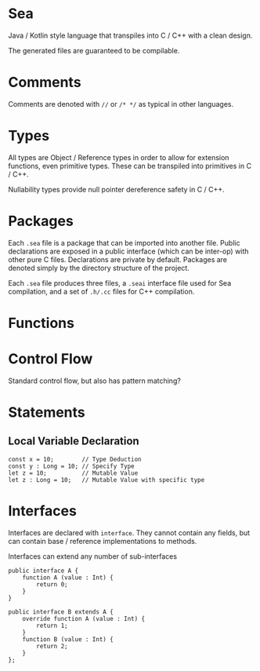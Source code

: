 # Sea

Java / Kotlin style language that transpiles into C / C++ with a clean design.

The generated files are guaranteed to be compilable. 

# Comments
Comments are denoted with `//` or `/* */` as typical in other languages.

# Types
All types are Object / Reference types in order to allow for extension
functions, even primitive types. These can be transpiled into primitives in 
C / C++. 

Nullability types provide null pointer dereference safety in C / C++.

# Packages
Each `.sea` file is a package that can be imported into another file. Public 
declarations are exposed in a public interface (which can be inter-op) with 
other pure C files. Declarations are private by default. Packages are denoted
simply by the directory structure of the project. 

Each `.sea` file produces three files, a `.seai` interface file used for Sea 
compilation, and a set of `.h/.cc` files for C++ compilation.

# Functions

# Control Flow
Standard control flow, but also has pattern matching?

# Statements

## Local Variable Declaration
```
const x = 10;        // Type Deduction
const y : Long = 10; // Specify Type
let z = 10;          // Mutable Value
let z : Long = 10;   // Mutable Value with specific type
```

# Interfaces
Interfaces are declared with `interface`. They cannot contain any fields, but
can contain base / reference implementations to methods.

Interfaces can extend any number of sub-interfaces
```
public interface A {
    function A (value : Int) {
        return 0;
    }
}

public interface B extends A {
    override function A (value : Int) {
        return 1;
    }
    function B (value : Int) {
        return 2;
    }
};
```